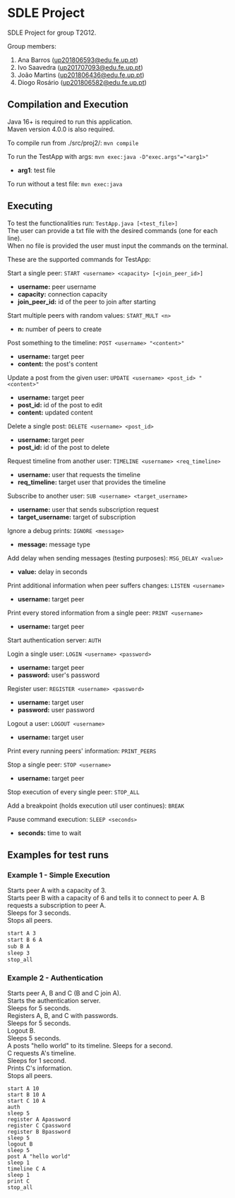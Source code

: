 # SDLE Project

SDLE Project for group T2G12.

Group members:

1. Ana Barros (up201806593@edu.fe.up.pt)
2. Ivo Saavedra (up201707093@edu.fe.up.pt)
3. João Martins (up201806436@edu.fe.up.pt)
4. Diogo Rosário (up201806582@edu.fe.up.pt)


## Compilation and Execution
Java 16+ is required to run this application.  
Maven version 4.0.0 is also required.  

To compile run from ./src/proj2/:
`mvn compile`

To run the TestApp with args: `mvn exec:java -D"exec.args"="<arg1>"`
- **arg1**: test file

To run without a test file: `mvn exec:java`

## Executing
To test the functionalities run: `TestApp.java [<test_file>]`  
The user can provide a txt file with the desired commands (one for each line).  
When no file is provided the user must input the commands on the terminal.  

These are the supported commands for TestApp:

Start a single peer: `START <username> <capacity> [<join_peer_id>]`
- **username:** peer username
- **capacity:** connection capacity
- **join_peer_id:** id of the peer to join after starting

Start multiple peers with random values: `START_MULT <n>`
- **n:** number of peers to create

Post something to the timeline: `POST <username> "<content>"`
- **username:** target peer
- **content:** the post's content

Update a post from the given user: `UPDATE <username> <post_id> "<content>"`
- **username:** target peer
- **post_id:** id of the post to edit
- **content:** updated content

Delete a single post: `DELETE <username> <post_id>`
- **username:** target peer
- **post_id:** id of the post to delete

Request timeline from another user: `TIMELINE <username> <req_timeline>`
- **username:** user that requests the timeline
- **req_timeline:** target user that provides the timeline

Subscribe to another user: `SUB <username> <target_username>`
- **username:** user that sends subscription request
- **target_username:** target of subscription

Ignore a debug prints: `IGNORE <message>`
- **message:** message type 

Add delay when sending messages (testing purposes): `MSG_DELAY <value>`
- **value:** delay in seconds

Print additional information when peer suffers changes: `LISTEN <username>`
- **username:** target peer

Print every stored information from a single peer: `PRINT <username>`
- **username:** target peer

Start authentication server: `AUTH`

Login a single user: `LOGIN <username> <password>`
- **username:** target peer
- **password:** user's password

Register user: `REGISTER <username> <password>`
- **username:** target user
- **password:** user password

Logout a user: `LOGOUT <username>`
- **username:** target user

Print every running peers' information: `PRINT_PEERS`

Stop a single peer: `STOP <username>`
- **username:** target peer

Stop execution of every single peer: `STOP_ALL`

Add a breakpoint (holds execution util user continues): `BREAK`

Pause command execution: `SLEEP <seconds>`
- **seconds:** time to wait


## Examples for test runs
### Example 1 - Simple Execution
Starts peer A with a capacity of 3.  
Starts peer B with a capacity of 6 and tells it to connect to peer A.
B requests a subscription to peer A.  
Sleeps for 3 seconds.  
Stops all peers.

```markdown
start A 3
start B 6 A
sub B A
sleep 3
stop_all
```

### Example 2 - Authentication
Starts peer A, B and C (B and C join A).  
Starts the authentication server.  
Sleeps for 5 seconds.  
Registers A, B, and C with passwords.  
Sleeps for 5 seconds.  
Logout B.  
Sleeps 5 seconds.  
A posts "hello world" to its timeline. 
Sleeps for a second.  
C requests A's timeline.  
Sleeps for 1 second.  
Prints C's information.  
Stops all peers.

```
start A 10
start B 10 A
start C 10 A
auth
sleep 5
register A Apassword
register C Cpassword
register B Bpassword
sleep 5
logout B
sleep 5
post A "hello world"
sleep 1
timeline C A
sleep 1
print C
stop_all
```




